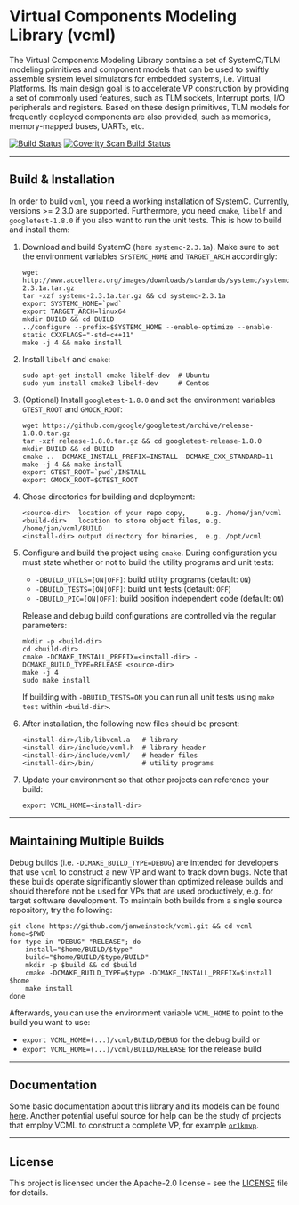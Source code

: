 # Virtual Components Modeling Library (vcml)

The Virtual Components Modeling Library contains a set of SystemC/TLM modeling
primitives and component models that can be used to swiftly assemble system
level simulators for embedded systems, i.e. Virtual Platforms. Its main design
goal is to accelerate VP construction by providing a set of commonly used
features, such as TLM sockets, Interrupt ports, I/O peripherals and registers.
Based on these design primitives, TLM models for frequently deployed components
are also provided, such as memories, memory-mapped buses, UARTs, etc.

[![Build Status](https://travis-ci.org/janweinstock/vcml.svg?branch=master)](https://travis-ci.org/janweinstock/vcml)
[![Coverity Scan Build Status](https://scan.coverity.org/projects/18906/badge.svg)](https://scan.coverity.com/projects/janweinstock-vcml)

----
## Build & Installation
In order to build `vcml`, you need a working installation of SystemC.
Currently, versions >= 2.3.0 are supported. Furthermore, you need `cmake`,
`libelf` and `googletest-1.8.0` if you also want to run the unit tests. This
is how to build and install them:

1. Download and build SystemC (here `systemc-2.3.1a`). Make sure to set the
   environment variables `SYSTEMC_HOME` and `TARGET_ARCH` accordingly:
    ```
    wget http://www.accellera.org/images/downloads/standards/systemc/systemc-2.3.1a.tar.gz
    tar -xzf systemc-2.3.1a.tar.gz && cd systemc-2.3.1a
    export SYSTEMC_HOME=`pwd`
    export TARGET_ARCH=linux64
    mkdir BUILD && cd BUILD
    ../configure --prefix=$SYSTEMC_HOME --enable-optimize --enable-static CXXFLAGS="-std=c++11"
    make -j 4 && make install
    ```

2. Install `libelf` and `cmake`:
    ```
    sudo apt-get install cmake libelf-dev  # Ubuntu
    sudo yum install cmake3 libelf-dev     # Centos
    ```
3. (Optional) Install `googletest-1.8.0` and set the environment variables
    `GTEST_ROOT` and `GMOCK_ROOT`:
    ```
    wget https://github.com/google/googletest/archive/release-1.8.0.tar.gz
    tar -xzf release-1.8.0.tar.gz && cd googletest-release-1.8.0
    mkdir BUILD && cd BUILD
    cmake .. -DCMAKE_INSTALL_PREFIX=INSTALL -DCMAKE_CXX_STANDARD=11
    make -j 4 && make install
    export GTEST_ROOT=`pwd`/INSTALL
    export GMOCK_ROOT=$GTEST_ROOT
    ```
4. Chose directories for building and deployment:
    ```
    <source-dir>  location of your repo copy,     e.g. /home/jan/vcml
    <build-dir>   location to store object files, e.g. /home/jan/vcml/BUILD
    <install-dir> output directory for binaries,  e.g. /opt/vcml
    ```

5. Configure and build the project using `cmake`. During configuration you must
   state whether or not to build the utility programs and unit tests:
     * `-DBUILD_UTILS=[ON|OFF]`: build utility programs (default: `ON`)
     * `-DBUILD_TESTS=[ON|OFF]`: build unit tests (default: `OFF`)
     * `-DBUILD_PIC=[ON|OFF]`: build position independent code (default: `ON`)

   Release and debug build configurations are controlled via the regular
   parameters:
   ```
   mkdir -p <build-dir>
   cd <build-dir>
   cmake -DCMAKE_INSTALL_PREFIX=<install-dir> -DCMAKE_BUILD_TYPE=RELEASE <source-dir>
   make -j 4
   sudo make install
   ```
   If building with `-DBUILD_TESTS=ON` you can run all unit tests using
   `make test` within `<build-dir>`.

6. After installation, the following new files should be present:
    ```
    <install-dir>/lib/libvcml.a   # library
    <install-dir>/include/vcml.h  # library header
    <install-dir>/include/vcml/   # header files
    <install-dir>/bin/            # utility programs
    ```

7. Update your environment so that other projects can reference your build:
    ```
    export VCML_HOME=<install-dir>
    ```

----
## Maintaining Multiple Builds
Debug builds (i.e. `-DCMAKE_BUILD_TYPE=DEBUG`) are intended for developers
that use `vcml` to construct a new VP and want to track down bugs.
Note that these builds operate significantly slower than optimized release
builds and should therefore not be used for VPs that are used productively,
e.g. for target software development. To maintain both builds from a single
source repository, try the following:
```
git clone https://github.com/janweinstock/vcml.git && cd vcml
home=$PWD
for type in "DEBUG" "RELEASE"; do
    install="$home/BUILD/$type"
    build="$home/BUILD/$type/BUILD"
    mkdir -p $build && cd $build
    cmake -DCMAKE_BUILD_TYPE=$type -DCMAKE_INSTALL_PREFIX=$install $home
    make install
done
```
Afterwards, you can use the environment variable `VCML_HOME` to point to the
build you want to use:
* `export VCML_HOME=(...)/vcml/BUILD/DEBUG` for the debug build or
* `export VCML_HOME=(...)/vcml/BUILD/RELEASE` for the release build

----
## Documentation
Some basic documentation about this library and its models can be found
[here](doc/main.md).
Another potential useful source for help can be the study of projects that
employ VCML to construct a complete VP, for example
[`or1kmvp`](https://github.com/janweinstock/or1kmvp/).

----
## License

This project is licensed under the Apache-2.0 license - see the
[LICENSE](LICENSE) file for details.
